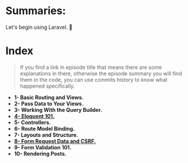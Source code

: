 # Summaries:
Let's begin using Laravel. :blue_heart:

# Index
> If you find a link in episode title that means there are some explanations in there, otherwise the episode summary you will find them in the code, you can use commits history to know what happened specifically.

* **1- Basic Routing and Views.** <br>
* **2- Pass Data to Your Views.** <br>
* **3- Working With the Query Builder.** <br>
* **[4- Eloquent 101.](./docs/4-eloquent.md)** <br>
* **5- Controllers.** <br>
* **6- Route Model Binding.** <br>
* **7- Layouts and Structure.** <br>
* **[8- Form Request Data and CSRF.](./docs/8-form-request.md)** <br>
* **9- Form Validation 101.** <br>
* **10- Rendering Posts.** <br>
